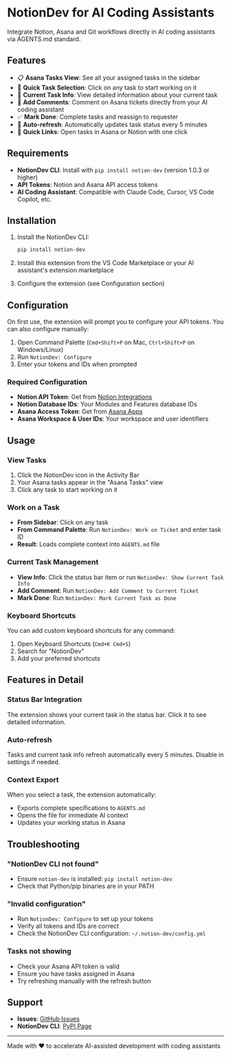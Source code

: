 # NotionDev for AI Coding Assistants

Integrate Notion, Asana and Git workflows directly in AI coding assistants via AGENTS.md standard.

## Features

- 📋 **Asana Tasks View**: See all your assigned tasks in the sidebar
- 🎯 **Quick Task Selection**: Click on any task to start working on it
- 📝 **Current Task Info**: View detailed information about your current task
- 💬 **Add Comments**: Comment on Asana tickets directly from your AI coding assistant
- ✅ **Mark Done**: Complete tasks and reassign to requester
- 🔄 **Auto-refresh**: Automatically updates task status every 5 minutes
- 🔗 **Quick Links**: Open tasks in Asana or Notion with one click

## Requirements

- **NotionDev CLI**: Install with `pip install notion-dev` (version 1.0.3 or higher)
- **API Tokens**: Notion and Asana API access tokens
- **AI Coding Assistant**: Compatible with Claude Code, Cursor, VS Code Copilot, etc.

## Installation

1. Install the NotionDev CLI:
   ```bash
   pip install notion-dev
   ```

2. Install this extension from the VS Code Marketplace or your AI assistant's extension marketplace

3. Configure the extension (see Configuration section)

## Configuration

On first use, the extension will prompt you to configure your API tokens. You can also configure manually:

1. Open Command Palette (`Cmd+Shift+P` on Mac, `Ctrl+Shift+P` on Windows/Linux)
2. Run `NotionDev: Configure`
3. Enter your tokens and IDs when prompted

### Required Configuration

- **Notion API Token**: Get from [Notion Integrations](https://www.notion.so/my-integrations)
- **Notion Database IDs**: Your Modules and Features database IDs
- **Asana Access Token**: Get from [Asana Apps](https://app.asana.com/0/my-apps)
- **Asana Workspace & User IDs**: Your workspace and user identifiers

## Usage

### View Tasks
1. Click the NotionDev icon in the Activity Bar
2. Your Asana tasks appear in the "Asana Tasks" view
3. Click any task to start working on it

### Work on a Task
- **From Sidebar**: Click on any task
- **From Command Palette**: Run `NotionDev: Work on Ticket` and enter task ID
- **Result**: Loads complete context into `AGENTS.md` file

### Current Task Management
- **View Info**: Click the status bar item or run `NotionDev: Show Current Task Info`
- **Add Comment**: Run `NotionDev: Add Comment to Current Ticket`
- **Mark Done**: Run `NotionDev: Mark Current Task as Done`

### Keyboard Shortcuts

You can add custom keyboard shortcuts for any command:
1. Open Keyboard Shortcuts (`Cmd+K Cmd+S`)
2. Search for "NotionDev"
3. Add your preferred shortcuts

## Features in Detail

### Status Bar Integration
The extension shows your current task in the status bar. Click it to see detailed information.

### Auto-refresh
Tasks and current task info refresh automatically every 5 minutes. Disable in settings if needed.

### Context Export
When you select a task, the extension automatically:
- Exports complete specifications to `AGENTS.md`
- Opens the file for immediate AI context
- Updates your working status in Asana

## Troubleshooting

### "NotionDev CLI not found"
- Ensure `notion-dev` is installed: `pip install notion-dev`
- Check that Python/pip binaries are in your PATH

### "Invalid configuration"
- Run `NotionDev: Configure` to set up your tokens
- Verify all tokens and IDs are correct
- Check the NotionDev CLI configuration: `~/.notion-dev/config.yml`

### Tasks not showing
- Check your Asana API token is valid
- Ensure you have tasks assigned in Asana
- Try refreshing manually with the refresh button

## Support

- **Issues**: [GitHub Issues](https://github.com/phumblot-gs/notion-dev-cursor-extension/issues)
- **NotionDev CLI**: [PyPI Page](https://pypi.org/project/notion-dev/)

---

Made with ❤️ to accelerate AI-assisted development with coding assistants